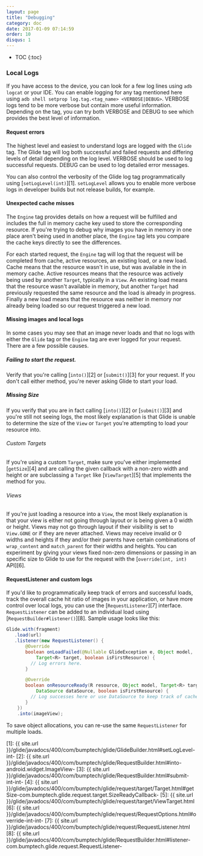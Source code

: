```yaml
---
layout: page
title: "Debugging"
category: doc
date: 2017-01-09 07:14:59
order: 10 
disqus: 1
---
```

* TOC
{:toc}

### Local Logs
If you have access to the device, you can look for a few log lines using ``adb logcat`` or your IDE. You can enable logging for any tag mentioned here using ``adb shell setprop log.tag.<tag_name> <VERBOSE|DEBUG>``. VERBOSE logs tend to be more verbose but contain more useful information. Depending on the tag, you can try both VERBOSE and DEBUG to see which provides the best level of information.

#### Request errors
The highest level and easiest to understand logs are logged with the ``Glide`` tag. The Glide tag will log both successful and failed requests and differing levels of detail depending on the log level. VERBOSE should be used to log successful requests. DEBUG can be used to log detailed error messages.

You can also control the verbosity of the Glide log tag programmatically using [``setLogLevel(int)``][1]. ``setLogLevel`` allows you to enable more verbose logs in developer builds but not release builds, for example.

#### Unexpected cache misses
The ``Engine`` tag provides details on how a request will be fulfilled and includes the full in memory cache key used to store the corresponding resource. If you're trying to debug why images you have in memory in one place aren't being used in another place, the ``Engine`` tag lets you compare the cache keys directly to see the differences.

For each started request, the ``Engine`` tag will log that the request will be completed from cache, active resources, an existing load, or a new load. Cache means that the resource wasn't in use, but was available in the in memory cache. Active resources means that the resource was actively being used by another ``Target``, typically in a ``View``. An existing load means that the resource wasn't available in memory, but another ``Target`` had previously requested the same resource and the load is already in progress. Finally a new load means that the resource was neither in memory nor already being loaded so our request triggered a new load.

#### Missing images and local logs
In some cases you may see that an image never loads and that no logs with either the ``Glide`` tag or the ``Engine`` tag are ever logged for your request. There are a few possible causes.

##### Failing to start the request.
Verify that you're calling [``into()``][2] or [``submit()``][3] for your request. If you don't call either method, you're never asking Glide to start your load.

##### Missing Size
If you verify that you are in fact calling [``into()``][2] or [``submit()``][3] and you're still not seeing logs, the most likely explanation is that Glide is unable to determine the size of the ``View`` or ``Target`` you're attempting to load your resource into.

###### Custom Targets
If you're using a custom ``Target``, make sure you've either implemented [``getSize``][4] and are calling the given callback with a non-zero width and height or are subclassing a ``Target`` like [``ViewTarget``][5] that implements the method for you.

###### Views
If you're just loading a resource into a ``View``, the most likely explanation is that your view is either not going through layout or is being given a 0 width or height. Views may not go through layout if their visibility is set to ``View.GONE`` or if they are never attached. Views may receive invalid or 0 widths and heights if they and/or their parents have certain combinations of ``wrap_content`` and ``match_parent`` for their widths and heights. You can experiment by giving your views fixed non-zero dimensions or passing in an specific size to Glide to use for the request with the [``override(int, int)`` API][6].

#### RequestListener and custom logs
If you'd like to programmatically keep track of errors and successful loads, track the overall cache hit ratio of images in your application, or have more control over local logs, you can use the [``RequestListener``][7] interface. ``RequestListener`` can be added to an individual load using [``RequestBuilder#listener()``][8]. Sample usage looks like this:

```java
Glide.with(fragment)
   .load(url)
   .listener(new RequestListener() {
       @Override
       boolean onLoadFailed(@Nullable GlideException e, Object model,
           Target<R> target, boolean isFirstResource) {
         // Log errors here.
       }

       @Override
       boolean onResourceReady(R resource, Object model, Target<R> target,
           DataSource dataSource, boolean isFirstResource) {
         // Log successes here or use DataSource to keep track of cache hits and misses.
       }
    })
    .into(imageView);
```

To save object allocations, you can re-use the same ``RequestListener`` for multiple loads.


[1]: {{ site.url }}/glide/javadocs/400/com/bumptech/glide/GlideBuilder.html#setLogLevel-int-
[2]: {{ site.url }}/glide/javadocs/400/com/bumptech/glide/RequestBuilder.html#into-android.widget.ImageView-
[3]: {{ site.url }}/glide/javadocs/400/com/bumptech/glide/RequestBuilder.html#submit-int-int-
[4]: {{ site.url }}/glide/javadocs/400/com/bumptech/glide/request/target/Target.html#getSize-com.bumptech.glide.request.target.SizeReadyCallback-
[5]: {{ site.url }}/glide/javadocs/400/com/bumptech/glide/request/target/ViewTarget.html
[6]: {{ site.url }}/glide/javadocs/400/com/bumptech/glide/request/RequestOptions.html#override-int-int-
[7]: {{ site.url }}/glide/javadocs/400/com/bumptech/glide/request/RequestListener.html
[8]: {{ site.url }}/glide/javadocs/400/com/bumptech/glide/RequestBuilder.html#listener-com.bumptech.glide.request.RequestListener-
